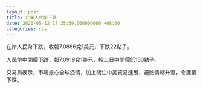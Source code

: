 ```yaml
---
layout: post
title: 在岸人民幣下跌
date: 2020-05-12 17:35:39.000000000 +08:00
categories: rss
---
```


在岸人民幣下跌，收報7.0886兌1美元，下跌22點子。

人民幣中間價下跌，報7.0919兌1美元，較上日中間價低150點子。

交易員表示，市場擔心全球疫情，加上關注中美貿易進展，避險情緒升溫，令匯價下跌。
